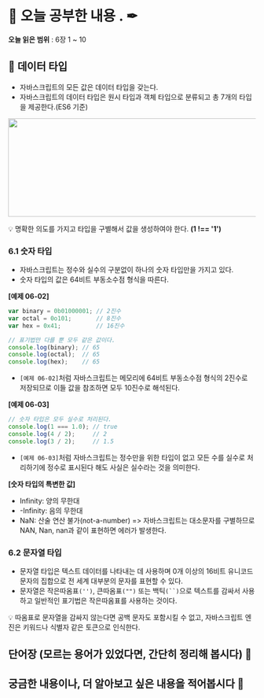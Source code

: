 # 📕 오늘 공부한 내용 . ✒

**오늘 읽은 범위** : 6장 1 ~ 10

## 📑 데이터 타입

- 자바스크립트의 모든 값은 데이터 타입을 갖는다.
- 자바스크립트의 데이터 타입은 원시 타입과 객체 타입으로 분류되고 총 7개의 타입을 제공한다.(ES6 기준)

<img src='https://user-images.githubusercontent.com/79950091/205908272-05ad6a8b-38ec-4f49-b58f-64f808cf42a9.png' width=650px height=200px>

💡 명확한 의도를 가지고 타입을 구별해서 값을 생성하여야 한다. __(1 !== '1')__

### 6.1 숫자 타입

- 자바스크립트는 정수와 실수의 구분없이 하나의 숫자 타입만을 가지고 있다.
- 숫자 타입의 값은 64비트 부동소수점 형식을 따른다.

__[예제 06-02]__

```javascript
var binary = 0b01000001; // 2진수
var octal = 0o101;       // 8진수
var hex = 0x41;          // 16진수

// 표기법만 다를 뿐 모두 같은 값이다.
console.log(binary); // 65
console.log(octal);  // 65
console.log(hex);    // 65
```

- `[예제 06-02]`처럼 자바스크립트는 메모리에 64비트 부동소수점 형식의 2진수로 저장되므로 이들 값을 참조하면 모두 10진수로 해석된다.

__[예제 06-03]__

```javascript
// 숫자 타입은 모두 실수로 처리된다.
console.log(1 === 1.0); // true
console.log(4 / 2);     // 2
console.log(3 / 2);     // 1.5
```

- `[예제 06-03]`처럼 자바스크립트는 정수만을 위한 타입이 없고 모든 수를 실수로 처리하기에 정수로 표시된다 해도 사실은 실수라는 것을 의미한다.

__[숫자 타입의 특변한 값]__

- Infinity: 양의 무한대
- -Infinity: 음의 무한대
- NaN: 산술 연산 불가(not-a-number) => 자바스크립트는 대소문자를 구별하므로 NAN, Nan, nan과 같이 표현하면 에러가 발생한다.

### 6.2 문자열 타입

- 문자열 타입은 텍스트 데이터를 나타내는 데 사용하며 0개 이상의 16비트 유니코드 문자의 집합으로 전 세계 대부분의 문자를 표현할 수 있다.
- 문자열은 작은따옴표`('')`, 큰따옴표`("")` 또는 백틱`(``)`으로 텍스트를 감싸서 사용하고 일반적인 표기법은 작은따옴표를 사용하는 것이다.

💡 따옴표로 문자열을 감싸지 않는다면 공백 문자도 포함시킬 수 없고, 자바스크립트 엔진은 키워드나 식별자 같은 토큰으로 인식한다.



## 단어장 (모르는 용어가 있었다면, 간단히 정리해 봅시다) 🔖


## 궁금한 내용이나, 더 알아보고 싶은 내용을 적어봅시다 🤔
